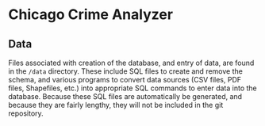 # Chicago Crime Analyzer
## Data
Files associated with creation of the database, and entry of data, are found in the `/data` directory.
These include SQL files to create and remove the schema, and various programs to convert data sources (CSV files, PDF files, Shapefiles, etc.) into appropriate SQL commands to enter data into the database.
Because these SQL files are automatically be generated, and because they are fairly lengthy, they will not be included in the git repository.
